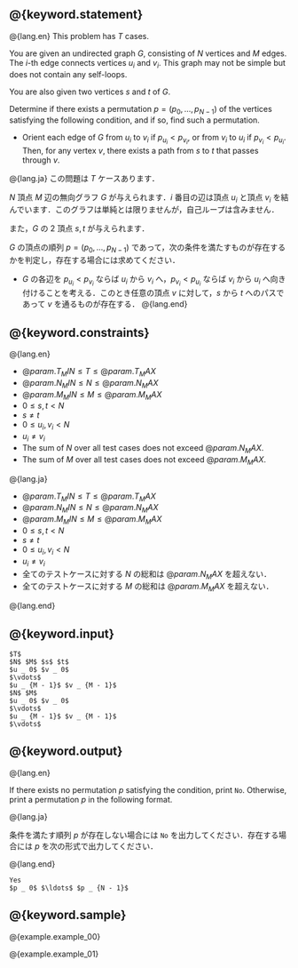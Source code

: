 ## @{keyword.statement}

@{lang.en}
This problem has $T$ cases. 

You are given an undirected graph $G$, consisting of $N$ vertices and $M$ edges. The $i$-th edge connects vertices $u _ i$ and $v _ i$. This graph may not be simple but does not contain any self-loops.

You are also given two vertices $s$ and $t$ of $G$. 

Determine if there exists a permutation $p = (p _ 0,\ldots,p _ {N - 1})$ of the vertices satisfying the following condition, and if so, find such a permutation.

- Orient each edge of $G$ from $u _ i$ to $v _ i$ if $p _ {u _ i} < p _ {v _ i}$, or from $v _ i$ to $u _ i$ if $p _ {v _ i} < p _ {u _ i}$. Then, for any vertex $v$, there exists a path from $s$ to $t$ that passes through $v$.

@{lang.ja}
この問題は $T$ ケースあります．

$N$ 頂点 $M$ 辺の無向グラフ $G$ が与えられます．$i$ 番目の辺は頂点 $u _ i$ と頂点 $v _ i$ を結んでいます．このグラフは単純とは限りませんが，自己ループは含みません．

また，$G$ の $2$ 頂点 $s, t$ が与えられます．

$G$ の頂点の順列 $p = (p _ 0, \ldots, p _ {N - 1})$ であって，次の条件を満たすものが存在するかを判定し，存在する場合には求めてください．

- $G$ の各辺を $p _ {u _ i} \lt p _ {v _ i}$ ならば $u _ i$ から $v _ i$ へ，$p _ {v _ i} \lt p_{u _ i}$ ならば $v _ i$ から $u _ i$ へ向き付けることを考える．このとき任意の頂点 $v$ に対して，$s$ から $t$ へのパスであって $v$ を通るものが存在する．
@{lang.end}


## @{keyword.constraints}
@{lang.en}

- $@{param.T_MIN} \leq T \leq @{param.T_MAX}$
- $@{param.N_MIN} \leq N \leq @{param.N_MAX}$
- $@{param.M_MIN} \leq M \leq @{param.M_MAX}$
- $0 \leq s, t \lt N$
- $s\neq t$
- $0 \leq u _ i, v _ i \lt N$
- $u _ i\neq v _ i$
- The sum of $N$ over all test cases does not exceed $@{param.N_MAX}$. 
- The sum of $M$ over all test cases does not exceed $@{param.M_MAX}$. 

@{lang.ja}

- $@{param.T_MIN} \leq T \leq @{param.T_MAX}$
- $@{param.N_MIN} \leq N \leq @{param.N_MAX}$
- $@{param.M_MIN} \leq M \leq @{param.M_MAX}$
- $0 \leq s, t \lt N$
- $s\neq t$
- $0 \leq u _ i, v _ i \lt N$
- $u _ i\neq v _ i$
- 全てのテストケースに対する $N$ の総和は $@{param.N_MAX}$ を超えない．
- 全てのテストケースに対する $M$ の総和は $@{param.M_MAX}$ を超えない．

@{lang.end}

## @{keyword.input}

~~~
$T$
$N$ $M$ $s$ $t$
$u _ 0$ $v _ 0$
$\vdots$
$u _ {M - 1}$ $v _ {M - 1}$
$N$ $M$
$u _ 0$ $v _ 0$
$\vdots$
$u _ {M - 1}$ $v _ {M - 1}$
$\vdots$
~~~

## @{keyword.output}

@{lang.en}

If there exists no permutation $p$ satisfying the condition, print `No`. Otherwise, print a permutation $p$ in the following format. 

@{lang.ja}

条件を満たす順列 $p$ が存在しない場合には `No` を出力してください．存在する場合には $p$ を次の形式で出力してください．

@{lang.end}

~~~
Yes
$p _ 0$ $\ldots$ $p _ {N - 1}$
~~~

## @{keyword.sample}

@{example.example_00}

@{example.example_01}
